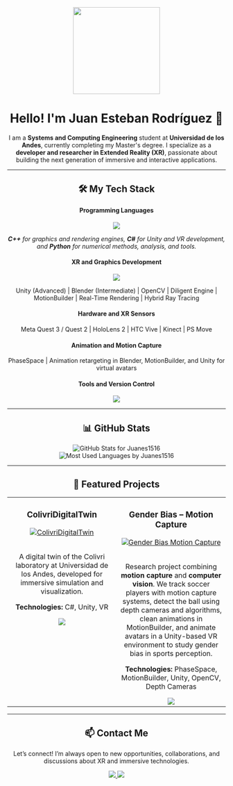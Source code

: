 <div align="center">
  <img src="https://media.giphy.com/media/fYfhUmrE4tQ4S5I5iG/giphy.gif" width="200"/>
  <h1><b>Hello! I'm Juan Esteban Rodríguez</b> 👋</h1>
</div>

<div align="center">
<p>
I am a <b>Systems and Computing Engineering</b> student at <b>Universidad de los Andes</b>, currently completing my Master's degree.  
I specialize as a <b>developer and researcher in Extended Reality (XR)</b>, passionate about building the next generation of immersive and interactive applications.
</p>
</div>

---

<h2 align="center"><b>🛠️ My Tech Stack</b></h2>
<div align="center">

<h4><b>Programming Languages</b></h4>
<p>
  <img src="https://skillicons.dev/icons?i=cpp,cs,python&theme=dark"/>
</p>
<p align="center">
<i><b>C++</b> for graphics and rendering engines, <b>C#</b> for Unity and VR development, and <b>Python</b> for numerical methods, analysis, and tools.</i>
</p>

<h4><b>XR and Graphics Development</b></h4>
<p>
  <img src="https://skillicons.dev/icons?i=unity,blender&theme=dark"/>
</p>
<p align="center">
Unity (Advanced) | Blender (Intermediate) | OpenCV | Diligent Engine | MotionBuilder | Real-Time Rendering | Hybrid Ray Tracing
</p>

<h4><b>Hardware and XR Sensors</b></h4>
<p align="center">
Meta Quest 3 / Quest 2 | HoloLens 2 | HTC Vive | Kinect | PS Move
</p>

<h4><b>Animation and Motion Capture</b></h4>
<p align="center">
PhaseSpace | Animation retargeting in Blender, MotionBuilder, and Unity for virtual avatars
</p>

<h4><b>Tools and Version Control</b></h4>
<p>
  <img src="https://skillicons.dev/icons?i=git,github,vscode&theme=dark"/>
</p>
</div>

---

<h2 align="center"><b>📊 GitHub Stats</b></h2>
<div align="center">
  <img src="https://github-readme-stats.vercel.app/api?username=Juanes1516&show_icons=true&theme=tokyonight&hide_border=true&count_private=true" alt="GitHub Stats for Juanes1516"/>
  <br>
  <img src="https://github-readme-stats.vercel.app/api/top-langs/?username=Juanes1516&layout=compact&theme=tokyonight&hide_border=true&count_private=true" alt="Most Used Languages by Juanes1516"/>
</div>

---

<h2 align="center"><b>🚀 Featured Projects</b></h2>
<div align="center">
<table>
<tr>
<td width="50%" valign="top">
<h3 align="center">ColivriDigitalTwin</h3>
<div align="center">
<a href="https://github.com/Juanes1516/ColivriDigitalTwin" target="_blank">
<img src="https://placehold.co/400x200/1A1B27/E0DEF4?text=Colivri+Digital+Twin" alt="ColivriDigitalTwin"/>
</a>
<p>
<br>
A digital twin of the Colivri laboratory at Universidad de los Andes, developed for immersive simulation and visualization.
</p>
<p>
<b>Technologies:</b> C#, Unity, VR
</p>
<a href="https://github.com/Juanes1516/ColivriDigitalTwin" target="_blank">
<img src="https://img.shields.io/badge/View%20on%20GitHub-3b3b58?style=for-the-badge&logo=github&logoColor=white"/>
</a>
</div>
</td>

<td width="50%" valign="top">
<h3 align="center">Gender Bias – Motion Capture</h3>
<div align="center">
<a href="https://github.com/Juanes1516/Gender-Bias---Motion-Capture" target="_blank">
<img src="https://placehold.co/400x200/1A1B27/E0DEF4?text=Gender+Bias+MoCap" alt="Gender Bias Motion Capture"/>
</a>
<p>
<br>
Research project combining <b>motion capture</b> and <b>computer vision</b>. We track soccer players with motion capture systems, detect the ball using depth cameras and algorithms, clean animations in MotionBuilder, and animate avatars in a Unity-based VR environment to study gender bias in sports perception.
</p>
<p>
<b>Technologies:</b> PhaseSpace, MotionBuilder, Unity, OpenCV, Depth Cameras
</p>
<a href="https://github.com/Juanes1516/Gender-Bias---Motion-Capture" target="_blank">
<img src="https://img.shields.io/badge/View%20on%20GitHub-3b3b58?style=for-the-badge&logo=github&logoColor=white"/>
</a>
</div>
</td>
</tr>
</table>
</div>

---

<h2 align="center"><b>📫 Contact Me</b></h2>
<div align="center">
<p>Let’s connect! I’m always open to new opportunities, collaborations, and discussions about XR and immersive technologies.</p>

<a href="https://www.linkedin.com/in/juan-esteban-rodriguez-ospino/" target="_blank">
  <img src="https://img.shields.io/badge/LinkedIn-0077B5?style=for-the-badge&logo=linkedin&logoColor=white"/>
</a>
<a href="mailto:juanes.rodriguezp@gmail.com">
  <img src="https://img.shields.io/badge/Email-D14836?style=for-the-badge&logo=gmail&logoColor=white"/>
</a>
</div>
